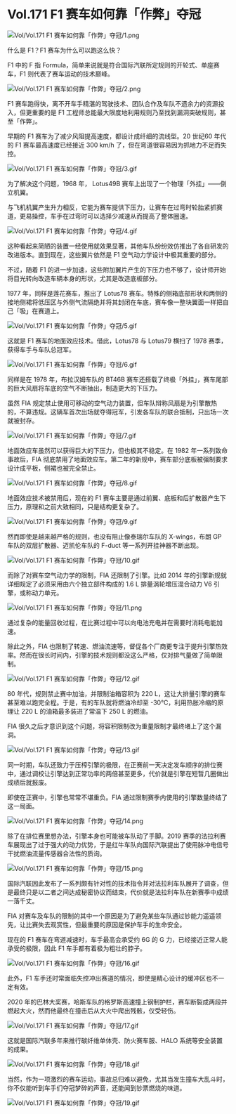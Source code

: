 # Vol.171 F1 赛车如何靠「作弊」夺冠

![Vol/Vol.171 F1 赛车如何靠「作弊」夺冠/1.png](https://cdn.jsdelivr.net/gh/just-prog/static/image/Vol/Vol.171%20F1%20赛车如何靠「作弊」夺冠/1.png)

什么是 F1？F1 赛车为什么可以跑这么快？

F1 中的 F 指 Formula，简单来说就是符合国际汽联所定规则的开轮式、单座赛车，F1 则代表了赛车运动的技术巅峰。

![Vol/Vol.171 F1 赛车如何靠「作弊」夺冠/2.png](https://cdn.jsdelivr.net/gh/just-prog/static/image/Vol/Vol.171%20F1%20赛车如何靠「作弊」夺冠/2.png)

F1 赛车跑得快，离不开车手精湛的驾驶技术、团队合作及车队不遗余力的资源投入，但更重要的是 F1 工程师总能最大限度地利用规则乃至找到漏洞突破规则，甚至「作弊」。

早期的 F1 赛车为了减少风阻提高速度，都设计成纤细的流线型。20 世纪60 年代的 F1 赛车最高速度已经接近 300 km/h 了，但在弯道很容易因为抓地力不足而失控。

![Vol/Vol.171 F1 赛车如何靠「作弊」夺冠/3.gif](https://cdn.jsdelivr.net/gh/just-prog/static/image/Vol/Vol.171%20F1%20赛车如何靠「作弊」夺冠/3.gif)

为了解决这个问题，1968 年， Lotus49B 赛车上出现了一个物理「外挂」——倒立机翼。

与飞机机翼产生升力相反，它能为赛车提供下压力，让赛车在过弯时轮胎紧抓赛道，更易操控，车手在过弯时可以选择少减速从而提高了整体圈速。

![Vol/Vol.171 F1 赛车如何靠「作弊」夺冠/4.gif](https://cdn.jsdelivr.net/gh/just-prog/static/image/Vol/Vol.171%20F1%20赛车如何靠「作弊」夺冠/4.gif)

这种看起来简陋的装置一经使用就效果显著，其他车队纷纷效仿推出了各自研发的改进版本。直到现在，这些翼片依然是 F1 空气动力学设计中极其重要的部分。

不过，随着 F1 的进一步加速，这些附加翼片产生的下压力也不够了，设计师开始将目光转向改造车辆本身的形状，尤其是改造底板部分。

1977 年，同样是莲花赛车，推出了 Lotus78 赛车。特殊的侧箱底部形状和两侧的接地侧裙将低压区与外侧气流隔绝并将其封闭在车底，赛车像一整块翼面一样把自己「吸」在赛道上。

![Vol/Vol.171 F1 赛车如何靠「作弊」夺冠/5.gif](https://cdn.jsdelivr.net/gh/just-prog/static/image/Vol/Vol.171%20F1%20赛车如何靠「作弊」夺冠/5.gif)

这就是 F1 赛车的地面效应技术。借此，Lotus78 与 Lotus79 横扫了 1978 赛季，获得车手与车队总冠军。

![Vol/Vol.171 F1 赛车如何靠「作弊」夺冠/6.gif](https://cdn.jsdelivr.net/gh/just-prog/static/image/Vol/Vol.171%20F1%20赛车如何靠「作弊」夺冠/6.gif)

同样是在 1978 年，布拉汉姆车队的 BT46B 赛车还搭载了终极「外挂」，赛车尾部的巨大风扇将车底的空气不断抽出，制造更大的下压力。

虽然 FIA 规定禁止使用可移动的空气动力装置，但车队辩称风扇是为引擎散热的，不算违规。这辆车首次出场就夺得冠军，引发各车队的联合抵制，只出场一次就被封存。

![Vol/Vol.171 F1 赛车如何靠「作弊」夺冠/7.gif](https://cdn.jsdelivr.net/gh/just-prog/static/image/Vol/Vol.171%20F1%20赛车如何靠「作弊」夺冠/7.gif)

地面效应车虽然可以获得巨大的下压力，但也极其不稳定。在 1982 年一系列致命事故后，FIA 彻底禁用了地面效应车。第二年的新规中，赛车部分底板被强制要求设计成平板，侧裙也被完全禁止。

![Vol/Vol.171 F1 赛车如何靠「作弊」夺冠/8.gif](https://cdn.jsdelivr.net/gh/just-prog/static/image/Vol/Vol.171%20F1%20赛车如何靠「作弊」夺冠/8.gif)

地面效应技术被禁用后，现在的 F1 赛车主要是通过前翼、底板和后扩散器产生下压力，原理和之前大致相同，只是结构更复杂了。

![Vol/Vol.171 F1 赛车如何靠「作弊」夺冠/9.gif](https://cdn.jsdelivr.net/gh/just-prog/static/image/Vol/Vol.171%20F1%20赛车如何靠「作弊」夺冠/9.gif)

然而即使是越来越严格的规则，也没有阻止像泰瑞尔车队的 X-wings，布朗 GP 车队的双层扩散器、迈凯伦车队的 F-duct 等一系列开挂神器不断出现。

![Vol/Vol.171 F1 赛车如何靠「作弊」夺冠/10.gif](https://cdn.jsdelivr.net/gh/just-prog/static/image/Vol/Vol.171%20F1%20赛车如何靠「作弊」夺冠/10.gif)

而除了对赛车空气动力学的限制，FIA 还限制了引擎。比如 2014 年的引擎新规就详细规定了必须采用由六个独立部件构成的 1.6 L 排量涡轮增压混合动力 V6 引擎，或称动力单元。

![Vol/Vol.171 F1 赛车如何靠「作弊」夺冠/11.png](https://cdn.jsdelivr.net/gh/just-prog/static/image/Vol/Vol.171%20F1%20赛车如何靠「作弊」夺冠/11.png)

通过复杂的能量回收过程，在比赛过程中可以向电池充电并在需要时消耗电能加速。

除此之外，FIA 也限制了转速、燃油流速等，督促各个厂商更专注于提升引擎热效率。然而在很长时间内，引擎的技术规则都没这么严格，仅对排气量做了简单限制。

![Vol/Vol.171 F1 赛车如何靠「作弊」夺冠/12.gif](https://cdn.jsdelivr.net/gh/just-prog/static/image/Vol/Vol.171%20F1%20赛车如何靠「作弊」夺冠/12.gif)

80 年代，规则禁止赛中加油，并限制油箱容积为 220 L，这让大排量引擎的赛车甚至难以跑完全程。于是，有的车队就将燃油冷却至 -30℃，利用热胀冷缩的原理让 220 L 的油箱最多装进了常温下 250 L 的燃油。

FIA 很久之后才意识到这个问题，将容积限制改为重量限制才最终堵上了这个漏洞。

![Vol/Vol.171 F1 赛车如何靠「作弊」夺冠/13.gif](https://cdn.jsdelivr.net/gh/just-prog/static/image/Vol/Vol.171%20F1%20赛车如何靠「作弊」夺冠/13.gif)

同一时期，车队还致力于压榨引擎的极限，在正赛前一天决定发车顺序的排位赛中，通过调校让引擎达到正常功率的两倍甚至更多，代价就是引擎在短暂几圈做出成绩后就报废。

即使在正赛中，引擎也常常不堪重负。FIA 通过限制赛季内使用的引擎数量终结了这一局面。

![Vol/Vol.171 F1 赛车如何靠「作弊」夺冠/14.png](https://cdn.jsdelivr.net/gh/just-prog/static/image/Vol/Vol.171%20F1%20赛车如何靠「作弊」夺冠/14.png)

除了在排位赛里想办法，引擎本身也可能被车队动了手脚。2019 赛季的法拉利赛车展现出了过于强大的动力优势，于是红牛车队向国际汽联提出了使用脉冲电信号干扰燃油流量传感器合法性的质询。

![Vol/Vol.171 F1 赛车如何靠「作弊」夺冠/15.png](https://cdn.jsdelivr.net/gh/just-prog/static/image/Vol/Vol.171%20F1%20赛车如何靠「作弊」夺冠/15.png)

国际汽联因此发布了一系列颇有针对性的技术指令并对法拉利车队展开了调查，但是最终只是以二者之间达成秘密协议而结束，代价就是法拉利车队在新赛季中成绩一落千丈。

FIA 对赛车及车队的限制的其中一个原因是为了避免某些车队通过钞能力遥遥领先，让比赛失去观赏性，但最重要的原因是保护车手的生命安全。

现在的 F1 赛车在弯道减速时，车手最高会承受约 6G 的 G 力，已经接近正常人能承受的极限，因此 F1 车手都有着极为粗壮的脖子。

![Vol/Vol.171 F1 赛车如何靠「作弊」夺冠/16.gif](https://cdn.jsdelivr.net/gh/just-prog/static/image/Vol/Vol.171%20F1%20赛车如何靠「作弊」夺冠/16.gif)

此外，F1 车手还时常面临失控冲出赛道的情况，即使是精心设计的缓冲区也不一定有效。

2020 年的巴林大奖赛，哈斯车队的格罗斯高速撞上钢制护栏，赛车断裂成两段并燃起大火，然而他最终在撞击后从大火中爬出残骸，仅受轻伤。

![Vol/Vol.171 F1 赛车如何靠「作弊」夺冠/17.gif](https://cdn.jsdelivr.net/gh/just-prog/static/image/Vol/Vol.171%20F1%20赛车如何靠「作弊」夺冠/17.gif)

这就是国际汽联多年来推行碳纤维单体壳、防火赛车服、HALO 系统等安全装置的成果。

![Vol/Vol.171 F1 赛车如何靠「作弊」夺冠/18.gif](https://cdn.jsdelivr.net/gh/just-prog/static/image/Vol/Vol.171%20F1%20赛车如何靠「作弊」夺冠/18.gif)

当然，作为一项激烈的赛车运动，事故总归难以避免，尤其当发生撞车大乱斗时，你不仅能听到车手们夺冠梦碎的声音，还能闻到钞票燃烧的味道。

![Vol/Vol.171 F1 赛车如何靠「作弊」夺冠/19.gif](https://cdn.jsdelivr.net/gh/just-prog/static/image/Vol/Vol.171%20F1%20赛车如何靠「作弊」夺冠/19.gif)
